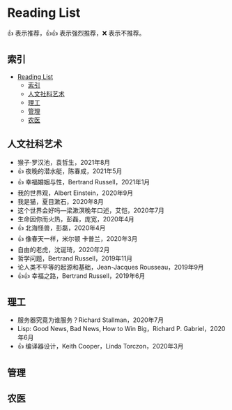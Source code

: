 # Reading List

:+1: 表示推荐，:+1::+1: 表示强烈推荐，:x: 表示不推荐。

## 索引

- [Reading List](#reading-list)
  - [索引](#索引)
  - [人文社科艺术](#人文社科艺术)
  - [理工](#理工)
  - [管理](#管理)
  - [农医](#农医)

## 人文社科艺术

- 猴子·罗汉池，袁哲生，2021年8月
- :+1: 夜晚的潜水艇，陈春成，2021年5月
- :+1: 幸福婚姻与性，Bertrand Russell，2021年1月
- 我的世界观，Albert Einstein，2020年9月
- 我是猫，夏目漱石，2020年8月
- 这个世界会好吗—梁漱溟晚年口述，艾恺，2020年7月
- 生命因你而火热，彭磊，庞宽，2020年4月
- :+1: 北海怪兽，彭磊，2020年4月
- :+1: 像春天一样，米尔顿 卡普兰，2020年3月
- 自由的老虎，沈诞琦，2020年2月
- 哲学问题，Bertrand Russell，2019年11月
- 论人类不平等的起源和基础，Jean-Jacques Rousseau，2019年9月
- :+1::+1: 幸福之路，Bertrand Russell，2019年6月

## 理工

- 服务器究竟为谁服务？Richard Stallman，2020年7月
- Lisp: Good News, Bad News, How to Win Big，Richard P. Gabriel，2020年6月
- :+1: 编译器设计，Keith Cooper，Linda Torczon，2020年3月

## 管理

## 农医
